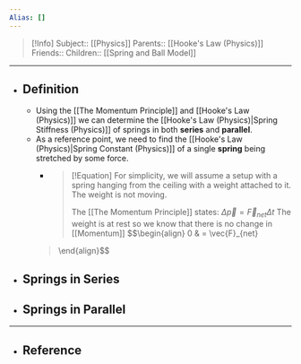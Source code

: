 ```yaml
---
Alias: []
---
```

> [!Info]
> Subject:: [[Physics]]
> Parents:: [[Hooke's Law (Physics)]]
> Friends:: 
> Children:: [[Spring and Ball Model]]
---
- ## Definition
	- Using the [[The Momentum Principle]] and [[Hooke's Law (Physics)]] we can determine the [[Hooke's Law (Physics)|Spring Stiffness (Physics)]] of springs in both **series** and **parallel**.
	- As a reference point, we need to find the [[Hooke's Law (Physics)|Spring Constant (Physics)]] of a single **spring** being stretched by some force.
		- > [!Equation]
		  > For simplicity, we will assume a setup with a spring hanging from the ceiling with a weight attached to it. The weight is not moving.
		  > 
		  > The [[The Momentum Principle]] states:
		  > $\Delta \vec{p}=\vec{F}_{net}\Delta t$
		  > The weight is at rest so we know that there is no change in [[Momentum]]
		  > $$\begin{align}
		0 & = \vec{F}_{net}
		> \end{align}$$
- ## Springs in Series
- ## Springs in Parallel
---
- ## Reference